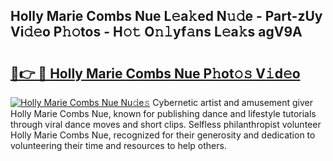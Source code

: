 ## Holly Marie Combs Nue L𝚎a𝚔ed N𝚞𝚍e - Part-zUy Vi𝚍𝚎o P𝚑𝚘tos - H𝚘𝚝 O𝚗𝚕yf𝚊ns L𝚎a𝚔s agV9A

# <h2><a href="http://kfcf67j.oniu.top/?m=Holly+Marie+Combs+Nue">🔗👉 🔴 Holly Marie Combs Nue P𝚑ot𝚘𝚜 V𝚒d𝚎o</a></h2>

[![Holly Marie Combs Nue Nu𝚍e𝚜](https://i.imgur.com/0qMVB7G.gif)](http://kfcf67j.oniu.top/?m=Holly+Marie+Combs+Nue)
Cybernetic artist and amusement giver Holly Marie Combs Nue, known for publishing dance and lifestyle tutorials through viral dance moves and short clips. Selfless philanthropist volunteer Holly Marie Combs Nue, recognized for their generosity and dedication to volunteering their time and resources to help others.  
